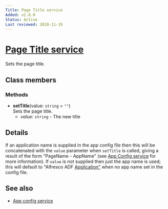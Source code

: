 ```yaml
---
Title: Page Title service
Added: v2.0.0
Status: Active
Last reviewed: 2018-11-19
---
```


# [Page Title service](../../../lib/core/src/lib/common/services/page-title.service.ts "Defined in page-title.service.ts")

Sets the page title.

## Class members

### Methods

-   **setTitle**(value: `string` = `""`)<br/>
    Sets the page title.
    -   _value:_ `string`  - The new title

## Details

If an application name is supplied in the app config file then this will
be concatenated with the `value` parameter when `setTitle` is called, giving
a result of the form "PageName - AppName" (see
[App Config service](app-config.service.md) for more information). If `value`
is not supplied then just the app name is used; this will default to
"Alfresco ADF [Application"](../../../lib/testing/src/lib/core/structure/application.ts) when no app name set in the config file.

## See also

-   [App config service](app-config.service.md)
